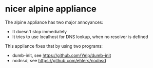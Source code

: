 # nicer alpine appliance

The alpine appliance has two major annoyances:
- It doesn't stop immediately
- It tries to use localhost for DNS lookup, when no resolver is defined

This appliance fixes that by using two programs:
- dumb-init, see https://github.com/Yelp/dumb-init
- nodnsd, see https://github.com/ehlers/nodnsd
